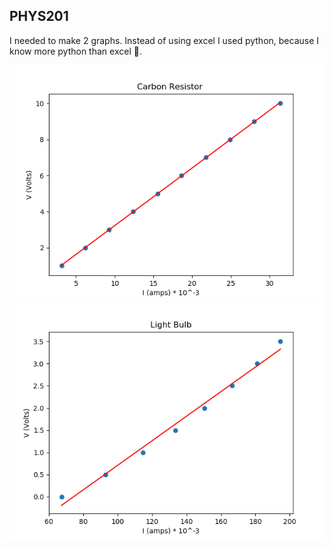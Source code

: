 ## PHYS201


I needed to make 2 graphs. Instead of using excel I used python, because I know more python than excel 🐍.

![graph 1](https://github.com/DJones0101/PHYS201/blob/master/part1.png)
![graph 2](https://github.com/DJones0101/PHYS201/blob/master/part2.png)
